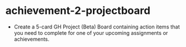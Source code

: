 # achievement-2-projectboard
- Create a 5-card GH Project (Beta) Board containing action items that you need to complete for one of your upcoming assignments or achievements.
